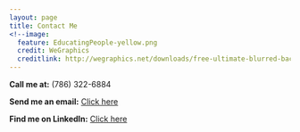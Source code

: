 ```yaml
---
layout: page
title: Contact Me
<!--image:
  feature: EducatingPeople-yellow.png
  credit: WeGraphics
  creditlink: http://wegraphics.net/downloads/free-ultimate-blurred-background-pack/ -->
---
```



**Call me at:** (786) 322-6884

**Send me an email:** <a href="mailto:dunieskiotano.trainer@gmail.com">Click here</a> 

**Find me on LinkedIn:** [Click here](https://www.linkedin.com/in/mr-d-80249a152/)

